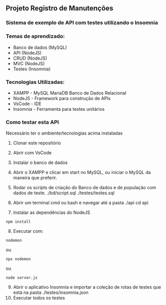 ## Projeto Registro de Manutenções

### Sistema de exemplo de API com testes utilizando o Insomnia

### Temas de aprendizado:

- Banco de dados (MySQL)
- API (NodeJS)
- CRUD (NodeJS)
- MVC (NodeJS)
- Testes (Insomnia)

### Tecnologias	Utilizadas:

- XAMPP - MySQL MariaDB	Banco de Dados Relacional
- NodeJS - Framework para construção de APIs
- VsCode - IDE
- Insomnia - Ferramenta para testes unitários

### Como testar esta API

Necessário ter o ambiente/tecnologias acima instaladas

1. Clonar este repositório
2. Abrir com VsCode
3. Instalar o banco de dados
4. Abrir o XAMPP e clicar em start no MySQL, ou iniciar o MySQL da maneira que preferir.
5. Rodar os scripts de criação do Banco de dados e de população com dados de teste.
./bd/script.sql
./testes/testes.sql

6. Abrir um terminal cmd ou bash e navegar até a pasta ./api
cd api

7. Instalar as dependências do NodeJS

```
npm install
```

8. Executar com:
   
```
nodemon
```
ou 

```
npx nodemon
```
ou

```
node server.js
```

9. Abrir o aplicativo Insomnia e importar a coleção de rotas de testes que está na pasta ./testes/insomnia.json
10. Executar todos os testes
